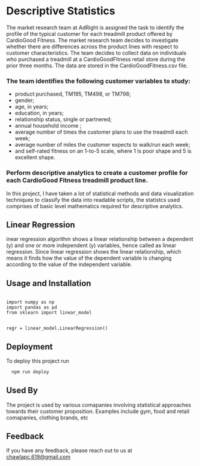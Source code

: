 
# Descriptive Statistics
The market research team at AdRight is assigned the task to identify the profile of the typical customer for each treadmill product offered by CardioGood Fitness. The market research team decides to investigate whether there are differences across the product lines with respect to customer characteristics. The team decides to collect data on individuals who purchased a treadmill at a CardioGoodFitness retail store during the prior three months. The data are stored in the CardioGoodFitness.csv file.

### The team identifies the following customer variables to study: 
  - product purchased, TM195, TM498, or TM798; 
  - gender; 
  - age, in years; 
  - education, in years; 
  - relationship status, single or partnered; 
  - annual household income ; 
  - average number of times the customer plans to use the treadmill each week; 
  - average number of miles the customer expects to walk/run each week; 
  - and self-rated fitness on an 1-to-5 scale, where 1 is poor shape and 5 is excellent shape.

### Perform descriptive analytics to create a customer profile for each CardioGood Fitness treadmill product line.


In this project, I have taken a lot of statistical methods and data visualization techniques to classify the data into readable scripts, the statistcs used comprises of basic level mathematics required for descriptive analytics.


## Linear Regression
inear regression algorithm shows a linear relationship between a dependent (y) and one or more independent (y) variables, hence called as linear regression. Since linear regression shows the linear relationship, which means it finds how the value of the dependent variable is changing according to the value of the independent variable.


## Usage and Installation

```

import numpy as np
import pandas as pd
from sklearn import linear_model


regr = linear_model.LinearRegression()

```






## Deployment

To deploy this project run

```bash
  npm run deploy
```


## Used By
The project is used by various comapanies involving statistical approaches towards their customer proposition. Examples include gym, food and retail comapanies, clothing brands, etc
## Feedback

If you have any feedback, please reach out to us at chawlapc.619@gmail.com

